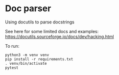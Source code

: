 # Doc parser

Using docutils to parse docstrings

See here for some limited docs and examples:
https://docutils.sourceforge.io/docs/dev/hacking.html


To run:
```
python3 -m venv venv
pip install -r requirements.txt
. venv/bin/activate
pytest
```
